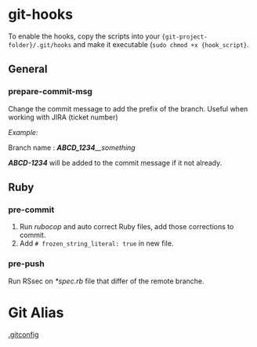# git-hooks

To enable the hooks, copy the scripts into your `{git-project-folder}/.git/hooks` and make it executable (`sudo chmod +x {hook_script}`.

## General
### prepare-commit-msg
Change the commit message to add the prefix of the branch. Useful when working with JIRA (ticket number)

_Example_:

Branch name : _**ABCD\_1234**\_\_something_

_**ABCD-1234**_ will be added to the commit message if it not already.

## Ruby
### pre-commit

1. Run _rubocop_ and auto correct Ruby files, add those corrections to commit.
2. Add `# frozen_string_literal: true` in new file.

### pre-push
Run RSsec on _*spec.rb_ file that differ of the remote branche.

# Git Alias	
[.gitconfig](https://gist.github.com/Bhacaz/4f289c9d1962145619ef9c9f874afdce)
